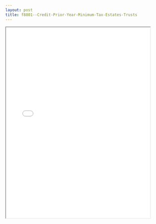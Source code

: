 ```yaml
---
layout: post
title: f8801--Credit-Prior-Year-Minimum-Tax-Estates-Trusts
---
```


<div class="pdf-container">
<iframe src="/ea//_pdf-2-md/f8801--Credit-Prior-Year-Minimum-Tax-Estates-Trusts.pdf" height="600" width="90%" allowFullScreen="true"></iframe>
</div>

